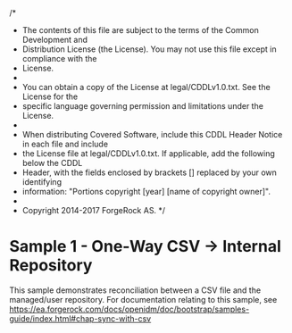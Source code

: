 /*
 * The contents of this file are subject to the terms of the Common Development and
 * Distribution License (the License). You may not use this file except in compliance with the
 * License.
 *
 * You can obtain a copy of the License at legal/CDDLv1.0.txt. See the License for the
 * specific language governing permission and limitations under the License.
 *
 * When distributing Covered Software, include this CDDL Header Notice in each file and include
 * the License file at legal/CDDLv1.0.txt. If applicable, add the following below the CDDL
 * Header, with the fields enclosed by brackets [] replaced by your own identifying
 * information: "Portions copyright [year] [name of copyright owner]".
 *
 * Copyright 2014-2017 ForgeRock AS.
 */

# Sample 1 - One-Way CSV -> Internal Repository

This sample demonstrates reconciliation between a CSV file and the managed/user
repository. For documentation relating to this sample, see
https://ea.forgerock.com/docs/openidm/doc/bootstrap/samples-guide/index.html#chap-sync-with-csv 